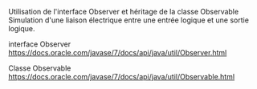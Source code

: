 Utilisation de l'interface Observer et héritage de la classe Observable
Simulation d'une liaison électrique entre une entrée logique et une sortie logique.

 interface Observer
https://docs.oracle.com/javase/7/docs/api/java/util/Observer.html

 Classe Observable
https://docs.oracle.com/javase/7/docs/api/java/util/Observable.html
